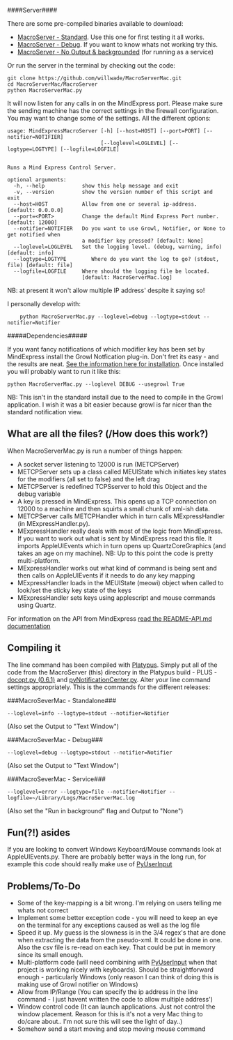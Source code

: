 ####Server####

There are some pre-compiled binaries available to download:

- [MacroServer - Standard](http://macroservermac.s3.amazonaws.com/MacroServerMac.zip). Use this one for first testing it all works.
- [MacroServer - Debug](http://macroservermac.s3.amazonaws.com/MacroServerMacDebug.zip). If you want to know whats not working try this. 
- [MacroServer - No Output & backgrounded](http://macroservermac.s3.amazonaws.com/MacroServerMacService.zip) (for running as a service)

Or run the server in the terminal by checking out the code:

    git clone https://github.com/willwade/MacroServerMac.git
    cd MacroServerMac/MacroServer
    python MacroServerMac.py

It will now listen for any calls in on the MindExpress port. Please make sure the sending machine has the correct settings in the firewall configuration. You may want to change some of the settings. All the different options:

    usage: MindExpressMacroServer [-h] [--host=HOST] [--port=PORT] [--notifier=NOTIFIER] 
                                  [--loglevel=LOGLEVEL] [--logtype=LOGTYPE] [--logfile=LOGFILE]
                              

    Runs a Mind Express Control Server.

    optional arguments:
      -h, --help            show this help message and exit
      -v, --version         show the version number of this script and exit
      --host=HOST           Allow from one or several ip-address. [default: 0.0.0.0]
      --port=<PORT>         Change the default Mind Express Port number. [default: 12000]
      --notifier=NOTIFIER   Do you want to use Growl, Notifier, or None to get notified when 
                            a modifier key pressed? [default: None]
      --loglevel=LOGLEVEL   Set the logging level. (debug, warning, info) [default: info]
      --logtype=LOGTYPE        Where do you want the log to go? (stdout, file) [default: file]
      --logfile=LOGFILE     Where should the logging file be located. 
                            [default: MacroServerMac.log]
                            
                        
NB: at present it won't allow multiple IP address' despite it saying so!

I personally develop with:

        python MacroServerMac.py --loglevel=debug --logtype=stdout --notifier=Notifier


#####Dependencies#####

If you want fancy notifications of which modifier key has been set by MindExpress install the Growl Notfication plug-in. Don't fret its easy - and the results are neat. [See the information here for installation](https://github.com/kfdm/gntp#installation). Once installed you will probably want to run it like this:

    python MacroServerMac.py --loglevel DEBUG --usegrowl True
    
NB: This isn't in the standard install due to the need to compile in the Growl application. I wish it was a bit easier because growl is far nicer than the standard notification view. 

What are all the files? (/How does this work?)
--------------
When MacroServerMac.py is run a number of things happen:

* A socket server listening to 12000 is run (METCPServer)
* METCPServer sets up a class called MEUIState which initiates key states for the modifiers (all set to false) and the left drag 
* METCPServer is redefined TCPSserver to hold this Object and the debug variable
* A key is pressed in MindExpress. This opens up a TCP connection on 12000 to a machine and then squirts a small chunk of xml-ish data. 
* METCPServer calls METCPHandler which in turn calls MExpressHandler (in MExpressHandler.py). 
* MExpressHandler really deals with most of the logic from MindExpress. If you want to work out what is sent by MindExpress read this file. It imports AppleUIEvents which in turn opens up QuartzCoreGraphics (and takes an age on my machine). NB: Up to this point the code is pretty multi-platform. 
* MExpressHandler works out what kind of command is being sent and then calls on AppleUIEvents if it needs to do any key mapping
* MExpressHandler loads in the MEUIState (meowi) object when called to look/set the sticky key state of the keys
* MExpressHandler sets keys using applescript and mouse commands using Quartz. 

For information on the API from MindExpress [read the README-API.md documentation](README-API.md)

Compiling it
------------------
The line command has been compiled with [Platypus](http://sveinbjorn.org/platypus). Simply put all of the code from the MacroServer (this) directory in the Platypus build - PLUS - [docopt.py (0.6.1)](https://github.com/docopt/docopt/blob/0.6.1/docopt.py) and  [pyNotificationCenter.py](https://github.com/maranas/pyNotificationCenter/blob/master/pyNotificationCenter.py). Alter your line command settings appropriately. This is the commands for the different releases:

###MacroSeverMac - Standalone###

    --loglevel=info --logtype=stdout --notifier=Notifier

(Also set the Output to "Text Window") 

###MacroSeverMac - Debug###

    --loglevel=debug --logtype=stdout --notifier=Notifier

(Also set the Output to "Text Window") 

###MacroSeverMac - Service###

    --loglevel=error --logtype=file --notifier=Notifier --logfile=~/Library/Logs/MacroServerMac.log
    
(Also set the "Run in background" flag and Output to "None")

Fun(?!) asides
------------------

If you are looking to convert Windows Keyboard/Mouse commands look at AppleUIEvents.py. There are probably better ways in the long run, for example this code should really make use of [PyUserInput](https://github.com/SavinaRoja/PyUserInput)


Problems/To-Do
------------------

* Some of the key-mapping is a bit wrong. I'm relying on users telling me whats not correct
* Implement some better exception code - you will need to keep an eye on the terminal for any exceptions caused as well as the log file
* Speed it up. My guess is the slowness is in the 3/4 regex's that are done when extracting the data from the pseudo-xml. It could be done in one. Also the csv file is re-read on each key. That could be put in memory since its small enough. 
* Multi-platform code (will need combining with [PyUserInput](https://github.com/SavinaRoja/PyUserInput) when that project is working nicely with keyboards). Should be straightforward enough - particularly Windows (only reason I can think of doing this is making use of Growl notifier on Windows)
* Allow from IP/Range (You can specify the ip address in the line command - I just havent written the code to allow multiple address')
* Window control code (It can launch applications. Just not control the window placement. Reason for this is it's not a very Mac thing to do/care about.. I'm not sure this will see the light of day..)
* Somehow send a start moving and stop moving mouse command

